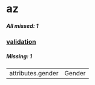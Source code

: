 # az

##### All missed: 1


### [validation](https://github.com/Laravel-Lang/lang/blob/master/locales/az/validation.php)

##### Missing: 1

<table >
<tr><td align="left" >
attributes.gender
</td>
<td align="left" >
Gender
</td>
</tr>

</table>


